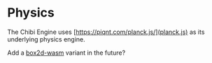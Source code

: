 # Physics

The Chibi Engine uses [https://piqnt.com/planck.js/](planck.js) as its underlying physics engine.

Add a [box2d-wasm](https://github.com/Birch-san/box2d-wasm) variant in the future?
